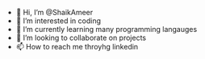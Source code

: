 - 👋 Hi, I’m @ShaikAmeer
- 👀 I’m interested in coding
- 🌱 I’m currently learning many programming langauges
- 💞️ I’m looking to collaborate on projects
- 📫 How to reach me throyhg linkedin

<!---
ShaikAmeer123/ShaikAmeer123 is a ✨ special ✨ repository because its `README.md` (this file) appears on your GitHub profile.
You can click the Preview link to take a look at your changes.
--->
